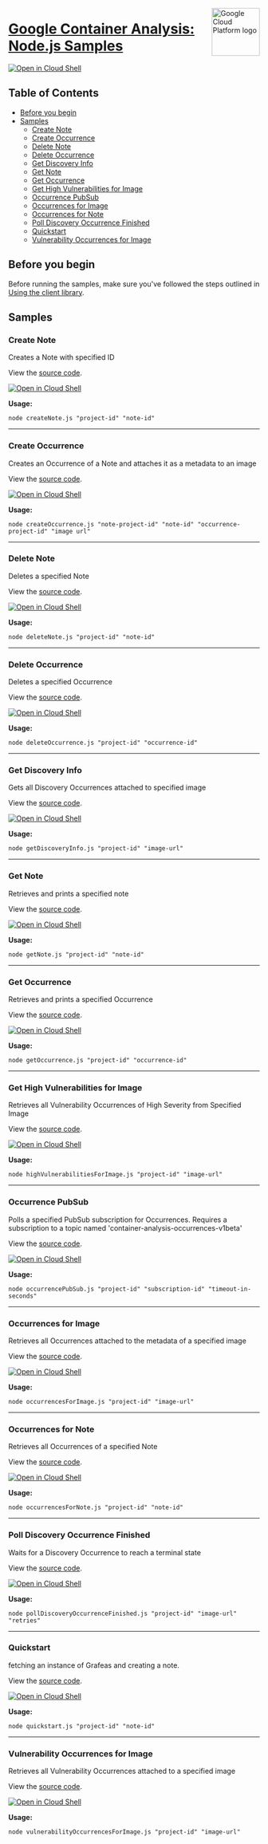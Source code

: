 [//]: # "This README.md file is auto-generated, all changes to this file will be lost."
[//]: # "To regenerate it, use `python -m synthtool`."
<img src="https://avatars2.githubusercontent.com/u/2810941?v=3&s=96" alt="Google Cloud Platform logo" title="Google Cloud Platform" align="right" height="96" width="96"/>

# [Google Container Analysis: Node.js Samples](https://github.com/googleapis/nodejs-containeranalysis)

[![Open in Cloud Shell][shell_img]][shell_link]



## Table of Contents

* [Before you begin](#before-you-begin)
* [Samples](#samples)
  * [Create Note](#create-note)
  * [Create Occurrence](#create-occurrence)
  * [Delete Note](#delete-note)
  * [Delete Occurrence](#delete-occurrence)
  * [Get Discovery Info](#get-discovery-info)
  * [Get Note](#get-note)
  * [Get Occurrence](#get-occurrence)
  * [Get High Vulnerabilities for Image](#get-high-vulnerabilities-for-image)
  * [Occurrence PubSub](#occurrence-pubsub)
  * [Occurrences for Image](#occurrences-for-image)
  * [Occurrences for Note](#occurrences-for-note)
  * [Poll Discovery Occurrence Finished](#poll-discovery-occurrence-finished)
  * [Quickstart](#quickstart)
  * [Vulnerability Occurrences for Image](#vulnerability-occurrences-for-image)

## Before you begin

Before running the samples, make sure you've followed the steps outlined in
[Using the client library](https://github.com/googleapis/nodejs-containeranalysis#using-the-client-library).

## Samples



### Create Note

Creates a Note with specified ID

View the [source code](https://github.com/googleapis/nodejs-containeranalysis/blob/master/samples/createNote.js).

[![Open in Cloud Shell][shell_img]](https://console.cloud.google.com/cloudshell/open?git_repo=https://github.com/googleapis/nodejs-containeranalysis&page=editor&open_in_editor=samples/createNote.js,samples/README.md)

__Usage:__


`node createNote.js "project-id" "note-id"`


-----




### Create Occurrence

Creates an Occurrence of a Note and attaches it as a metadata to an image

View the [source code](https://github.com/googleapis/nodejs-containeranalysis/blob/master/samples/createOccurrence.js).

[![Open in Cloud Shell][shell_img]](https://console.cloud.google.com/cloudshell/open?git_repo=https://github.com/googleapis/nodejs-containeranalysis&page=editor&open_in_editor=samples/createOccurrence.js,samples/README.md)

__Usage:__


`node createOccurrence.js "note-project-id" "note-id" "occurrence-project-id" "image url"`


-----




### Delete Note

Deletes a specified Note

View the [source code](https://github.com/googleapis/nodejs-containeranalysis/blob/master/samples/deleteNote.js).

[![Open in Cloud Shell][shell_img]](https://console.cloud.google.com/cloudshell/open?git_repo=https://github.com/googleapis/nodejs-containeranalysis&page=editor&open_in_editor=samples/deleteNote.js,samples/README.md)

__Usage:__


`node deleteNote.js "project-id" "note-id"`


-----




### Delete Occurrence

Deletes a specified Occurrence

View the [source code](https://github.com/googleapis/nodejs-containeranalysis/blob/master/samples/deleteOccurrence.js).

[![Open in Cloud Shell][shell_img]](https://console.cloud.google.com/cloudshell/open?git_repo=https://github.com/googleapis/nodejs-containeranalysis&page=editor&open_in_editor=samples/deleteOccurrence.js,samples/README.md)

__Usage:__


`node deleteOccurrence.js "project-id" "occurrence-id"`


-----




### Get Discovery Info

Gets all Discovery Occurrences attached to specified image

View the [source code](https://github.com/googleapis/nodejs-containeranalysis/blob/master/samples/getDiscoveryInfo.js).

[![Open in Cloud Shell][shell_img]](https://console.cloud.google.com/cloudshell/open?git_repo=https://github.com/googleapis/nodejs-containeranalysis&page=editor&open_in_editor=samples/getDiscoveryInfo.js,samples/README.md)

__Usage:__


`node getDiscoveryInfo.js "project-id" "image-url"`


-----




### Get Note

Retrieves and prints a specified note

View the [source code](https://github.com/googleapis/nodejs-containeranalysis/blob/master/samples/getNote.js).

[![Open in Cloud Shell][shell_img]](https://console.cloud.google.com/cloudshell/open?git_repo=https://github.com/googleapis/nodejs-containeranalysis&page=editor&open_in_editor=samples/getNote.js,samples/README.md)

__Usage:__


`node getNote.js "project-id" "note-id"`


-----




### Get Occurrence

Retrieves and prints a specified Occurrence

View the [source code](https://github.com/googleapis/nodejs-containeranalysis/blob/master/samples/getOccurrence.js).

[![Open in Cloud Shell][shell_img]](https://console.cloud.google.com/cloudshell/open?git_repo=https://github.com/googleapis/nodejs-containeranalysis&page=editor&open_in_editor=samples/getOccurrence.js,samples/README.md)

__Usage:__


`node getOccurrence.js "project-id" "occurrence-id"`


-----




### Get High Vulnerabilities for Image

Retrieves all Vulnerability Occurrences of High Severity from Specified Image

View the [source code](https://github.com/googleapis/nodejs-containeranalysis/blob/master/samples/highVulnerabilitiesForImage.js).

[![Open in Cloud Shell][shell_img]](https://console.cloud.google.com/cloudshell/open?git_repo=https://github.com/googleapis/nodejs-containeranalysis&page=editor&open_in_editor=samples/highVulnerabilitiesForImage.js,samples/README.md)

__Usage:__


`node highVulnerabilitiesForImage.js "project-id" "image-url"`


-----




### Occurrence PubSub

Polls a specified PubSub subscription for Occurrences.  Requires a subscription to a topic named 'container-analysis-occurrences-v1beta'

View the [source code](https://github.com/googleapis/nodejs-containeranalysis/blob/master/samples/occurrencePubSub.js).

[![Open in Cloud Shell][shell_img]](https://console.cloud.google.com/cloudshell/open?git_repo=https://github.com/googleapis/nodejs-containeranalysis&page=editor&open_in_editor=samples/occurrencePubSub.js,samples/README.md)

__Usage:__


`node occurrencePubSub.js "project-id" "subscription-id" "timeout-in-seconds"`


-----




### Occurrences for Image

Retrieves all Occurrences attached to the metadata of a specified image

View the [source code](https://github.com/googleapis/nodejs-containeranalysis/blob/master/samples/occurrencesForImage.js).

[![Open in Cloud Shell][shell_img]](https://console.cloud.google.com/cloudshell/open?git_repo=https://github.com/googleapis/nodejs-containeranalysis&page=editor&open_in_editor=samples/occurrencesForImage.js,samples/README.md)

__Usage:__


`node occurrencesForImage.js "project-id" "image-url"`


-----




### Occurrences for Note

Retrieves all Occurrences of a specified Note

View the [source code](https://github.com/googleapis/nodejs-containeranalysis/blob/master/samples/occurrencesForNote.js).

[![Open in Cloud Shell][shell_img]](https://console.cloud.google.com/cloudshell/open?git_repo=https://github.com/googleapis/nodejs-containeranalysis&page=editor&open_in_editor=samples/occurrencesForNote.js,samples/README.md)

__Usage:__


`node occurrencesForNote.js "project-id" "note-id"`


-----




### Poll Discovery Occurrence Finished

Waits for a Discovery Occurrence to reach a terminal state

View the [source code](https://github.com/googleapis/nodejs-containeranalysis/blob/master/samples/pollDiscoveryOccurrenceFinished.js).

[![Open in Cloud Shell][shell_img]](https://console.cloud.google.com/cloudshell/open?git_repo=https://github.com/googleapis/nodejs-containeranalysis&page=editor&open_in_editor=samples/pollDiscoveryOccurrenceFinished.js,samples/README.md)

__Usage:__


`node pollDiscoveryOccurrenceFinished.js "project-id" "image-url" "retries"`


-----




### Quickstart

fetching an instance of Grafeas and creating a note.

View the [source code](https://github.com/googleapis/nodejs-containeranalysis/blob/master/samples/quickstart.js).

[![Open in Cloud Shell][shell_img]](https://console.cloud.google.com/cloudshell/open?git_repo=https://github.com/googleapis/nodejs-containeranalysis&page=editor&open_in_editor=samples/quickstart.js,samples/README.md)

__Usage:__


`node quickstart.js "project-id" "note-id"`


-----




### Vulnerability Occurrences for Image

Retrieves all Vulnerability Occurrences attached to a specified image

View the [source code](https://github.com/googleapis/nodejs-containeranalysis/blob/master/samples/vulnerabilityOccurrencesForImage.js).

[![Open in Cloud Shell][shell_img]](https://console.cloud.google.com/cloudshell/open?git_repo=https://github.com/googleapis/nodejs-containeranalysis&page=editor&open_in_editor=samples/vulnerabilityOccurrencesForImage.js,samples/README.md)

__Usage:__


`node vulnerabilityOccurrencesForImage.js "project-id" "image-url"`






[shell_img]: https://gstatic.com/cloudssh/images/open-btn.png
[shell_link]: https://console.cloud.google.com/cloudshell/open?git_repo=https://github.com/googleapis/nodejs-containeranalysis&page=editor&open_in_editor=samples/README.md
[product-docs]: https://cloud.google.com/container-registry/docs/container-analysis